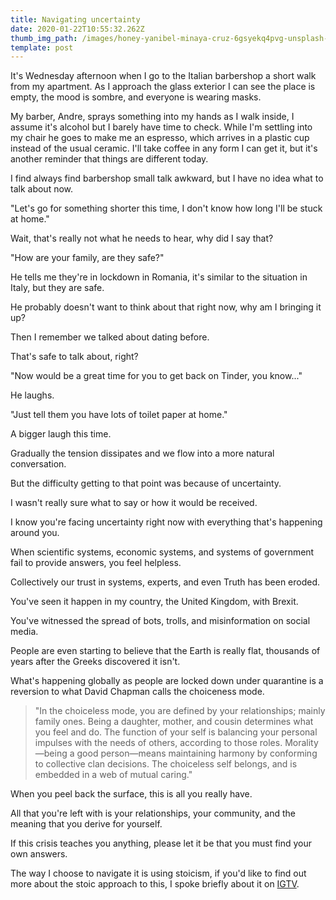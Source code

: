 ```yaml
---
title: Navigating uncertainty
date: 2020-01-22T10:55:32.262Z
thumb_img_path: /images/honey-yanibel-minaya-cruz-6gsyekq4pvg-unsplash-2-2.jpg
template: post
---
```

It's Wednesday afternoon when I go to the Italian barbershop a short walk from my apartment. As I approach the glass exterior I can see the place is empty, the mood is sombre, and everyone is wearing masks.

My barber, Andre, sprays something into my hands as I walk inside, I assume it's alcohol but I barely have time to check. While I'm settling into my chair he goes to make me an espresso, which arrives in a plastic cup instead of the usual ceramic. I'll take coffee in any form I can get it, but it's another reminder that things are different today.

I find always find barbershop small talk awkward, but I have no idea what to talk about now.

"Let's go for something shorter this time, I don't know how long I'll be stuck at home."

Wait, that's really not what he needs to hear, why did I say that?

"How are your family, are they safe?"

He tells me they're in lockdown in Romania, it's similar to the situation in Italy, but they are safe. 

He probably doesn't want to think about that right now, why am I bringing it up?

Then I remember we talked about dating before.

That's safe to talk about, right?

"Now would be a great time for you to get back on Tinder, you know..."

He laughs.

"Just tell them you have lots of toilet paper at home."

A bigger laugh this time.

Gradually the tension dissipates and we flow into a more natural conversation.

But the difficulty getting to that point was because of uncertainty.

I wasn't really sure what to say or how it would be received.

I know you're facing uncertainty right now with everything that's happening around you.

When scientific systems, economic systems, and systems of government fail to provide answers, you feel helpless.

Collectively our trust in systems, experts, and even Truth has been eroded.

You've seen it happen in my country, the United Kingdom, with Brexit.

You've witnessed the spread of bots, trolls, and misinformation on social media.

People are even starting to believe that the Earth is really flat, thousands of years after the Greeks discovered it isn't.

What's happening globally as people are locked down under quarantine is a reversion to what David Chapman calls the choiceness mode.

> "In the choiceless mode, you are defined by your relationships; mainly family ones. Being a daughter, mother, and cousin determines what you feel and do. The function of your self is balancing your personal impulses with the needs of others, according to those roles. Morality—being a good person—means maintaining harmony by conforming to collective clan decisions. The choiceless self belongs, and is embedded in a web of mutual caring."

When you peel back the surface, this is all you really have.

All that you're left with is your relationships, your community, and the meaning that you derive for yourself.

If this crisis teaches you anything, please let it be that you must find your own answers.

The way I choose to navigate it is using stoicism, if you'd like to find out more about the stoic approach to this, I spoke briefly about it on [IGTV](https://www.instagram.com/tv/B987531gz4n/).